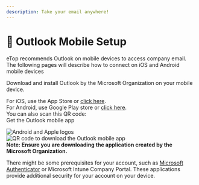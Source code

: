 ```yaml
---
description: Take your email anywhere!
---
```


# 📱 Outlook Mobile Setup

eTop recommends Outlook on mobile devices to access company email. The following pages will describe how to connect on iOS and Android mobile devices

Download and install Outlook by the Microsoft Organization on your mobile device.

For iOS, use the App Store or [click here](https://go.microsoft.com/fwlink/p/?LinkID=733936\&clcid=0x409\&culture=en-us\&country=us). \
For Android, use Google Play store or [click here](https://go.microsoft.com/fwlink/p/?LinkID=733934\&clcid=0x409\&culture=en-us\&country=us).\
You can also scan this QR code:\
Get the Outlook mobile app

![Android and Apple logos](https://cdn-dynmedia-1.microsoft.com/is/image/microsoftcorp/icons\_0\_RE4DSNF?resMode=sharp2\&op\_usm=1.5,0.65,15,0\&wid=77\&hei=40\&qlt=100\&fmt=png-alpha\&fit=constrain)\
![QR code to download the Outlook mobile app](https://cdn-dynmedia-1.microsoft.com/is/image/microsoftcorp/outlook-qrcode?resMode=sharp2\&op\_usm=1.5,0.65,15,0\&wid=200\&hei=200\&qlt=100\&fit=constrain)\
**Note: Ensure you are downloading the application created by the Microsoft Organization.**

There might be some prerequisites for your account, such as [Microsoft Authenticator](../../../../etop-tools/office-365-guides/microsoft-authenticator.md) or Microsoft Intune Company Portal. These applications provide additional security for your account on your device.&#x20;





